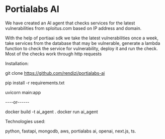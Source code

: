 # Portialabs AI

We have created an AI agent that checks services for the latest vulnerabilities from sploitus.com based on IP address and domain.

With the help of portiaai sdk we take the latest vulnerabilities once a week, take services from the database that may be vulnerable, generate a lambda function to check the service for vulnerability, deploy it and run the check. Most of the checks work through http requests

Installation:

git clone https://github.com/rendizi/portialabs-ai

pip install -r requirements.txt 

uvicorn main:app 

----or------

docker build -t ai_agent .
docker run ai_agent


Technologies used:

python, fastapi, mongodb, aws, portialabs ai, openai, next.js, ts.
